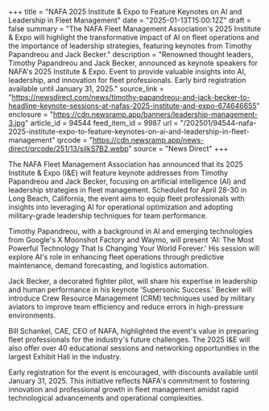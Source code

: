 +++
title = "NAFA 2025 Institute & Expo to Feature Keynotes on AI and Leadership in Fleet Management"
date = "2025-01-13T15:00:12Z"
draft = false
summary = "The NAFA Fleet Management Association's 2025 Institute & Expo will highlight the transformative impact of AI on fleet operations and the importance of leadership strategies, featuring keynotes from Timothy Papandreou and Jack Becker."
description = "Renowned thought leaders, Timothy Papandreou and Jack Becker, announced as keynote speakers for NAFA's 2025 Institute & Expo. Event to provide valuable insights into AI, leadership, and innovation for fleet professionals. Early bird registration available until January 31, 2025."
source_link = "https://newsdirect.com/news/timothy-papandreou-and-jack-becker-to-headline-keynote-sessions-at-nafas-2025-institute-and-expo-674646655"
enclosure = "https://cdn.newsramp.app/banners/leadership-management-3.jpg"
article_id = 94544
feed_item_id = 9987
url = "/202501/94544-nafa-2025-institute-expo-to-feature-keynotes-on-ai-and-leadership-in-fleet-management"
qrcode = "https://cdn.newsramp.app/news-direct/qrcode/251/13/silkS7B2.webp"
source = "News Direct"
+++

<p>The NAFA Fleet Management Association has announced that its 2025 Institute & Expo (I&E) will feature keynote addresses from Timothy Papandreou and Jack Becker, focusing on artificial intelligence (AI) and leadership strategies in fleet management. Scheduled for April 28-30 in Long Beach, California, the event aims to equip fleet professionals with insights into leveraging AI for operational optimization and adopting military-grade leadership techniques for team performance.</p><p>Timothy Papandreou, with a background in AI and emerging technologies from Google's X Moonshot Factory and Waymo, will present 'AI: The Most Powerful Technology That Is Changing Your World Forever.' His session will explore AI's role in enhancing fleet operations through predictive maintenance, demand forecasting, and logistics automation.</p><p>Jack Becker, a decorated fighter pilot, will share his expertise in leadership and human performance in his keynote 'Supersonic Success.' Becker will introduce Crew Resource Management (CRM) techniques used by military aviators to improve team efficiency and reduce errors in high-pressure environments.</p><p>Bill Schankel, CAE, CEO of NAFA, highlighted the event's value in preparing fleet professionals for the industry's future challenges. The 2025 I&E will also offer over 40 educational sessions and networking opportunities in the largest Exhibit Hall in the industry.</p><p>Early registration for the event is encouraged, with discounts available until January 31, 2025. This initiative reflects NAFA's commitment to fostering innovation and professional growth in fleet management amidst rapid technological advancements and operational complexities.</p>